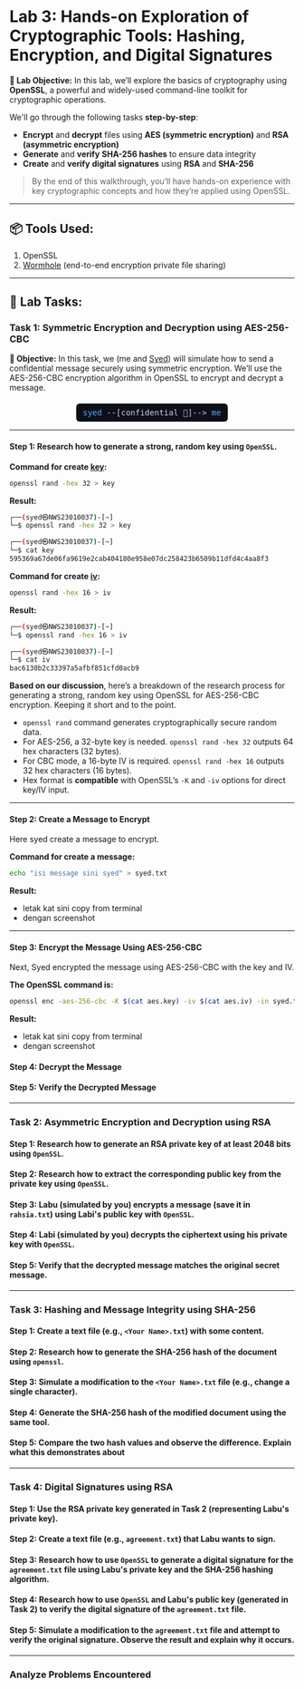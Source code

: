 # Lab 3: Hands-on Exploration of Cryptographic Tools: Hashing, Encryption, and Digital Signatures

**🎯 Lab Objective:**
In this lab, we’ll explore the basics of cryptography using **OpenSSL**, a powerful and widely-used command-line toolkit for cryptographic operations.

We'll go through the following tasks **step-by-step**:
- **Encrypt** and **decrypt** files using **AES (symmetric encryption)** and **RSA (asymmetric encryption)**
- **Generate** and **verify** **SHA-256 hashes** to ensure data integrity
- **Create** and **verify** **digital signatures** using **RSA** and **SHA-256**

> By the end of this walkthrough, you’ll have hands-on experience with key cryptographic concepts and how they’re applied using OpenSSL.

---

## 📦 Tools Used:
1. OpenSSL
2. [Wormhole](https://wormhole.app/) (end-to-end encryption private file sharing)

---

## 💼 Lab Tasks:

### Task 1: Symmetric Encryption and Decryption using AES-256-CBC
**🎯 Objective:** In this task, we (me and [Syed](https://github.com/yed-0)) will simulate how to send a confidential message securely using symmetric encryption. We’ll use the AES-256-CBC encryption algorithm in OpenSSL to encrypt and decrypt a message.

<div style="display: flex; justify-content: center; margin-top: 20px;">
  <div style="font-family: monospace; background-color: #0d1117; color: #c9d1d9; padding: 8px 12px; border-radius: 6px;">
    <a href="https://github.com/yed-0" target="_blank" style="color: #58a6ff; text-decoration: none;">syed</a>
    --[confidential 📨]--> 
    <a href="https://github.com/abutheone" target="_blank" style="color: #58a6ff; text-decoration: none;">me</a>
  </div>
</div>

---


#### Step 1: Research how to generate a strong, random key using `OpenSSL`.

**Command for create [key](Assets/Task-1/key):**
```bash
openssl rand -hex 32 > key
```

**Result:**
```bash
┌──(syed㉿NWS23010037)-[~]
└─$ openssl rand -hex 32 > key

┌──(syed㉿NWS23010037)-[~]
└─$ cat key
595369a67de06fa9619e2cab404180e958e07dc258423b6509b11dfd4c4aa8f3
```


**Command for create [iv](Assets/Task-1/iv):**
```bash
openssl rand -hex 16 > iv
```
**Result:**
```bash
┌──(syed㉿NWS23010037)-[~]
└─$ openssl rand -hex 16 > iv

┌──(syed㉿NWS23010037)-[~]
└─$ cat iv
bac6130b2c33397a5afbf851cfd0acb9
```


**Based on our discussion**, here’s a breakdown of the research process for generating a strong, random key using OpenSSL for AES-256-CBC encryption. Keeping it short and to the point.
- `openssl rand` command generates cryptographically secure random data.
- For AES-256, a 32-byte key is needed. `openssl rand -hex 32` outputs 64 hex characters (32 bytes).
- For CBC mode, a 16-byte IV is required. `openssl rand -hex 16` outputs 32 hex characters (16 bytes).
- Hex format is **compatible** with OpenSSL’s `-K` and `-iv` options for direct key/IV input.

---
#### Step 2: Create a Message to Encrypt
Here syed create a message to encrypt.

**Command for create a message:**
```bash
echo "isi message sini syed" > syed.txt
```

**Result:**
- letak kat sini copy from terminal
- dengan screenshot

---
#### Step 3: Encrypt the Message Using AES-256-CBC
Next, Syed encrypted the message using AES-256-CBC with the key and IV.

**The OpenSSL command is:**
```bash
openssl enc -aes-256-cbc -K $(cat aes.key) -iv $(cat aes.iv) -in syed.txt -out syed.txt.enc
```

**Result:**
- letak kat sini copy from terminal
- dengan screenshot


#### Step 4: Decrypt the Message
#### Step 5: Verify the Decrypted Message

---

### Task 2: Asymmetric Encryption and Decryption using RSA

#### Step 1: Research how to generate an RSA private key of at least 2048 bits using `OpenSSL`.
#### Step 2: Research how to extract the corresponding public key from the private key using `OpenSSL`.
#### Step 3: Labu (simulated by you) encrypts a message (save it in `rahsia.txt`) using Labi's public key with `OpenSSL`.
#### Step 4: Labi (simulated by you) decrypts the ciphertext using his private key with `OpenSSL`.
#### Step 5: Verify that the decrypted message matches the original secret message.

---

### Task 3: Hashing and Message Integrity using SHA-256

#### Step 1: Create a text file (e.g., `<Your Name>.txt`) with some content.
#### Step 2: Research how to generate the SHA-256 hash of the document using `openssl`.
#### Step 3: Simulate a modification to the `<Your Name>.txt` file (e.g., change a single character).
#### Step 4: Generate the SHA-256 hash of the modified document using the same tool.
#### Step 5: Compare the two hash values and observe the difference. Explain what this demonstrates about

---

### Task 4: Digital Signatures using RSA

#### Step 1: Use the RSA private key generated in Task 2 (representing Labu's private key).
#### Step 2: Create a text file (e.g., `agreement.txt`) that Labu wants to sign.
#### Step 3: Research how to use `OpenSSL` to generate a digital signature for the `agreement.txt` file using Labu's private key and the SHA-256 hashing algorithm.
#### Step 4: Research how to use `OpenSSL` and Labu's public key (generated in Task 2) to verify the digital signature of the `agreement.txt` file.
#### Step 5: Simulate a modification to the `agreement.txt` file and attempt to verify the original signature. Observe the result and explain why it occurs.

---

### Analyze Problems Encountered

